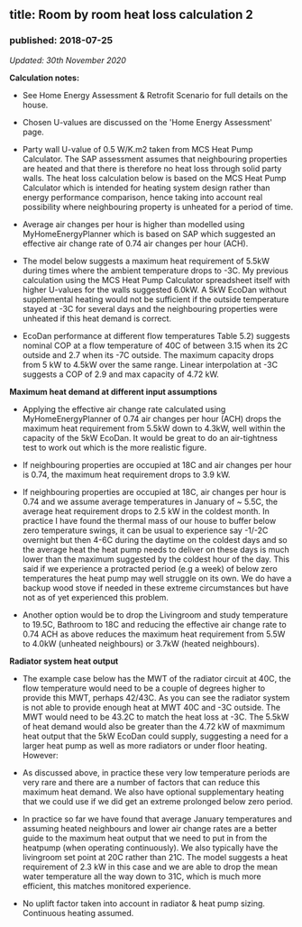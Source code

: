 ## title: Room by room heat loss calculation 2
### published: 2018-07-25

*Updated: 30th November 2020*

**Calculation notes:**

- See Home Energy Assessment & Retrofit Scenario for full details on the house.

- Chosen U-values are discussed on the 'Home Energy Assessment' page.

- Party wall U-value of 0.5 W/K.m2 taken from MCS Heat Pump Calculator. The SAP assessment assumes that neighbouring properties are heated and that there is therefore no heat loss through solid party walls. The heat loss calculation below is based on the MCS Heat Pump Calculator which is intended for heating system design rather than energy performance comparison, hence taking into account real possibility where neighbouring property is unheated for a period of time.

- Average air changes per hour is higher than modelled using MyHomeEnergyPlanner which is based on SAP which suggested an effective air change rate of 0.74 air changes per hour (ACH).

- The model below suggests a maximum heat requirement of 5.5kW during times where the ambient temperature drops to -3C. My previous calculation using the MCS Heat Pump Calculator spreadsheet itself with higher U-values for the walls suggested 6.0kW. A 5kW EcoDan without supplemental heating would not be sufficient if the outside temperature stayed at -3C for several days and the neighbouring properties were unheated if this heat demand is correct.

- EcoDan performance at different flow temperatures Table 5.2) suggests nominal COP at a flow temperature of 40C of between 3.15 when its 2C outside and 2.7 when its -7C outside. The maximum capacity drops from 5 kW to 4.5kW over the same range. Linear interpolation at -3C suggests a COP of 2.9 and max capacity of 4.72 kW.

**Maximum heat demand at different input assumptions**

- Applying the effective air change rate calculated using MyHomeEnergyPlanner of 0.74 air changes per hour (ACH) drops the maximum heat requirement from 5.5kW down to 4.3kW, well within the capacity of the 5kW EcoDan. It would be great to do an air-tightness test to work out which is the more realistic figure.

- If neighbouring properties are occupied at 18C and air changes per hour is 0.74, the maximum heat requirement drops to 3.9 kW.

- If neighbouring properties are occupied at 18C, air changes per hour is 0.74 and we assume average temperatures in January of ~ 5.5C, the average heat requirement drops to 2.5 kW in the coldest month. In practice I have found the thermal mass of our house to buffer below zero temperature swings, it can be usual to experience say -1/-2C overnight but then 4-6C during the daytime on the coldest days and so the average heat the heat pump needs to deliver on these days is much lower than the maximum suggested by the coldest hour of the day. This said if we experience a protracted period (e.g a week) of below zero temperatures the heat pump may well struggle on its own. We do have a backup wood stove if needed in these extreme circumstances but have not as of yet experienced this problem. 

- Another option would be to drop the Livingroom and study temperature to 19.5C, Bathroom to 18C and reducing the effective air change rate to 0.74 ACH as above reduces the maximum heat requirement from 5.5W to 4.0kW (unheated neighbours) or 3.7kW (heated neighbours).

**Radiator system heat output**

- The example case below has the MWT of the radiator circuit at 40C, the flow temperature would need to be a couple of degrees higher to provide this MWT, perhaps 42/43C. As you can see the radiator system is not able to provide enough heat at MWT 40C and -3C outside. The MWT would need to be 43.2C to match the heat loss at -3C. The 5.5kW of heat demand would also be greater than the 4.72 kW of maxmimum heat output that the 5kW EcoDan could supply, suggesting a need for a larger heat pump as well as more radiators or under floor heating. However:

- As discussed above, in practice these very low temperature periods are very rare and there are a number of factors that can reduce this maximum heat demand. We also have optional supplementary heating that we could use if we did get an extreme prolonged below zero period.

- In practice so far we have found that average January temperatures and assuming heated neighbours and lower air change rates are a better guide to the maximum heat output that we need to put in from the heatpump (when operating continuously). We also typically have the livingroom set point at 20C rather than 21C. The model suggests a heat requirement of 2.3 kW in this case and we are able to drop the mean water temperature all the way down to 31C, which is much more efficient, this matches monitored experience.

- No uplift factor taken into account in radiator & heat pump sizing. Continuous heating assumed.

